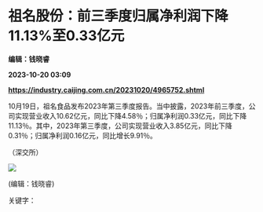 # 祖名股份：前三季度归属净利润下降11.13%至0.33亿元
**编辑：钱晓睿**

**2023-10-20 03:09**

**https://industry.caijing.com.cn/20231020/4965752.shtml**

10月19日，祖名食品发布2023年第三季度报告。当中披露，2023年前三季度，公司实现营业收入10.62亿元，同比下降4.58％；归属净利润0.33亿元，同比下降11.13％。其中，2023年第三季度，公司实现营业收入3.85亿元，同比下降0.31％；归属净利润0.16亿元，同比增长9.91％。

（深交所）

![](https://tx1.cdn.caijing.com.cn/2014-03-27/114048455.jpg)

(编辑：钱晓睿)

关键字：